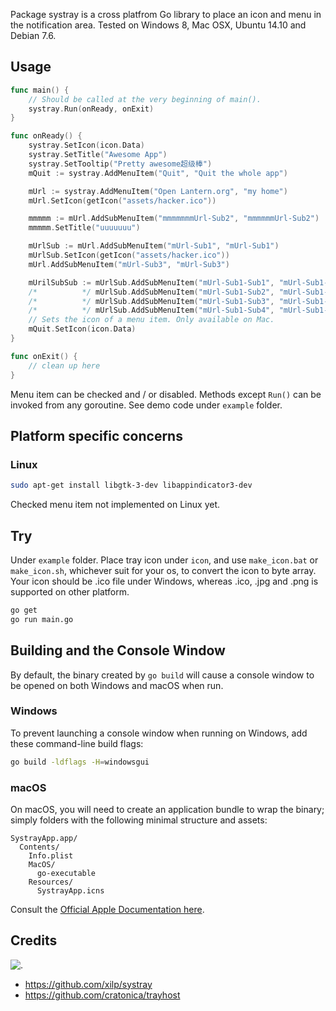Package systray is a cross platfrom Go library to place an icon and menu in the notification area.
Tested on Windows 8, Mac OSX, Ubuntu 14.10 and Debian 7.6.

## Usage
```go
func main() {
	// Should be called at the very beginning of main().
	systray.Run(onReady, onExit)
}

func onReady() {
	systray.SetIcon(icon.Data)
	systray.SetTitle("Awesome App")
	systray.SetTooltip("Pretty awesome超级棒")
	mQuit := systray.AddMenuItem("Quit", "Quit the whole app")

	mUrl := systray.AddMenuItem("Open Lantern.org", "my home")
	mUrl.SetIcon(getIcon("assets/hacker.ico"))

	mmmmm := mUrl.AddSubMenuItem("mmmmmmmUrl-Sub2", "mmmmmmUrl-Sub2")
	mmmmm.SetTitle("uuuuuuu")

	mUrlSub := mUrl.AddSubMenuItem("mUrl-Sub1", "mUrl-Sub1")
	mUrlSub.SetIcon(getIcon("assets/hacker.ico"))
	mUrl.AddSubMenuItem("mUrl-Sub3", "mUrl-Sub3")

	mUrilSubSub := mUrlSub.AddSubMenuItem("mUrl-Sub1-Sub1", "mUrl-Sub1-Sub1")
	/*          */ mUrlSub.AddSubMenuItem("mUrl-Sub1-Sub2", "mUrl-Sub1-Sub2")
	/*          */ mUrlSub.AddSubMenuItem("mUrl-Sub1-Sub3", "mUrl-Sub1-Sub3")
	/*          */ mUrlSub.AddSubMenuItem("mUrl-Sub1-Sub4", "mUrl-Sub1-Sub4")
	// Sets the icon of a menu item. Only available on Mac.
	mQuit.SetIcon(icon.Data)
}

func onExit() {
	// clean up here
}
```
Menu item can be checked and / or disabled. Methods except `Run()` can be invoked from any goroutine. See demo code under `example` folder.

## Platform specific concerns

### Linux

```sh
sudo apt-get install libgtk-3-dev libappindicator3-dev
```
Checked menu item not implemented on Linux yet.

## Try

Under `example` folder.
Place tray icon under `icon`, and use `make_icon.bat` or `make_icon.sh`, whichever suit for your os, to convert the icon to byte array.
Your icon should be .ico file under Windows, whereas .ico, .jpg and .png is supported on other platform.

```sh
go get
go run main.go
```

## Building and the Console Window

By default, the binary created by `go build` will cause a console window to be opened on both Windows and macOS when run.

### Windows

To prevent launching a console window when running on Windows, add these command-line build flags:

```sh
go build -ldflags -H=windowsgui
```

### macOS

On macOS, you will need to create an application bundle to wrap the binary; simply folders with the following minimal structure and assets:

```
SystrayApp.app/
  Contents/
    Info.plist
    MacOS/
      go-executable
    Resources/
      SystrayApp.icns
```

Consult the [Official Apple Documentation here](https://developer.apple.com/library/archive/documentation/CoreFoundation/Conceptual/CFBundles/BundleTypes/BundleTypes.html#//apple_ref/doc/uid/10000123i-CH101-SW1).

## Credits
![.](1.gif)
- https://github.com/xilp/systray
- https://github.com/cratonica/trayhost
